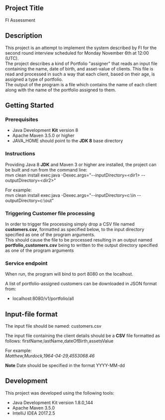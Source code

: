 ## Project Title

FI Assessment

## Description
This project is an attempt to implement the system described by FI for the second round interview
scheduled for Monday November 6th at 12:00 (UTC).<br/>
The project describes a kind of Portfolio "assigner" that reads an input file containing the name,
date of birth, and asset-value of clients.  This file is read and processed in such a way that each client, based on their age, is assigned a
type of portfolio.<br/>
The output of the program is a file which contains the name of each client along with the name of
the portfolio assigned to them.

## Getting Started
### Prerequisites
-  Java Development **Kit** version 8
-  Apache Maven 3.5.0 or higher
-  JAVA_HOME should point to the **JDK 8** base directory

### Instructions
Providing Java 8 **JDK** and Maven 3 or higher are installed, the project can be built and run from the command line:<br/>
mvn clean install exec:java -Dexec.args="--inputDirectory=\<dir1\> --outputDirectory=\<dir2\>"

For example:<br/>
mvn clean install exec:java -Dexec.args="--inputDirectory=c:\in --outputDirectory=c:\out"

### Triggering Customer file processing
In order to trigger file processing simply drop a CSV file named **customers.csv**, formatted as specified below, to the
input directory specified as one of the program arguments.<br/>
This should cause the file to be processed resulting in an output named **portfolio_customers.csv** being to written to
the output directory specified as one of the program arguments

### Service endpoint
When run, the program will bind to port 8080 on the localhost. <br/>

A list of portfolio-assigned customers can be downloaded in JSON format from:<br/>
- localhost:8080/v1/portfolio/all

## Input-file format
The input file should be named:  customers.csv  <br/>

The input file containing the client details should be a **CSV** file formatted as follows:
firstName,lastName,dateOfBirth,assetsValue

For example:<br/>
*Matthew,Murdock,1964-04-29,4553068.46*

**Note** Date should be specified in the format YYYY-MM-dd

## Development
This project was developed using the following tools:
-  Java Development Kit version 1.8.0_144
-  Apache Maven 3.5.0
-  IntelliJ IDEA 2017.2.5

